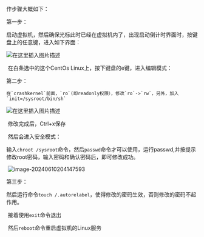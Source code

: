 作步骤大概如下：

第一步：

​	启动虚拟机，然后确保光标此时已经在虚拟机内了，出现启动倒计时界面时，按键盘上的任意键，进入如下界面：

![在这里插入图片描述](https://cdn.jsdelivr.net/gh/sword4869/pic1@main/images/202406102040710.png)

​	在白条选中的这个CentOs Linux上，按下键盘的e键，进入编辑模式：

第二步：
	
	在`crashkernel`前面，`ro`(即readonly权限），修改`ro`->`rw`，另外，加入 `init=/sysroot/bin/sh`

![在这里插入图片描述](https://cdn.jsdelivr.net/gh/sword4869/pic1@main/images/202406102040070.png)

​	修改完成后，Ctrl+x保存

​	然后会进入安全模式：

​	输入`chroot /sysroot`命令，然后`passwd`命令才可以使用，运行passwd,并按提示修改root密码，输入密码和确认密码后，即可修改成功。

​	![image-20240610204147593](https://cdn.jsdelivr.net/gh/sword4869/pic1@main/images/202406102041617.png)

第三步：

​	然后运行命令`touch /.autorelabel`，使得修改的密码生效，否则修改的密码不起作用。

​	接着使用`exit`命令退出

​	然后`reboot`命令重启虚拟机的Linux服务